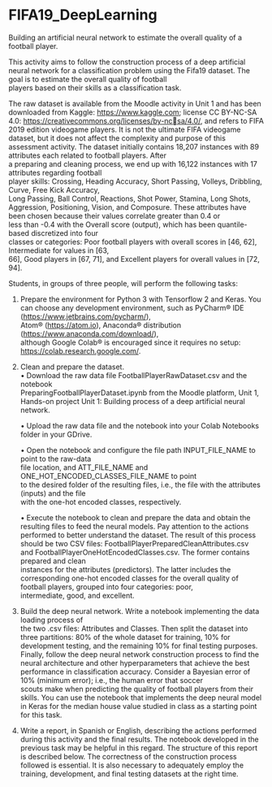 # FIFA19_DeepLearning

Building an artificial neural network to estimate the overall quality of a football player.


This	 activity	 aims to	 follow	 the	 construction	 process	 of	 a	 deep	 artificial	 neural	 network for	 a
classification	problem using	 the	Fifa19 dataset. The	goal	is	 to	estimate	the	overall	quality	of	 football	
players	based	on	their	skills as	a	classification	task.	


The	raw	dataset	is	available	from the Moodle	activity in	Unit	1	and	has	been	downloaded	from	Kaggle:
https://www.kaggle.com;	license	CC	BY-NC-SA	4.0:	https://creativecommons.org/licenses/by-ncsa/4.0/,	and	refers	to	FIFA	2019	edition	videogame	players.	It	is	not	the	ultimate	FIFA videogame	
dataset,	but	it	does	not	affect	the	complexity	and	purpose	of	this	assessment activity.
The	dataset	initially	contains	18,207 instances	with	89 attributes	each	related	to	football	players.	After	
a	preparing	and	cleaning	process,	we	end	up	with	16,122	instances	with	17	attributes	regarding	football	
player	skills:	Crossing,	Heading	Accuracy,	Short	Passing,	Volleys,	Dribbling,	Curve,	Free	Kick	Accuracy,	
Long	Passing, Ball	Control,	Reactions,	Shot	Power,	Stamina,	Long	Shots,	Aggression,	Positioning,	Vision,	
and Composure. These	attributes	have	been	chosen	because	their	values	correlate	greater	than	0.4	or	
less	 than	-0.4	 with	 the	 Overall	 score	(output),	 which	 has	 been	 quantile-based	 discretized	 into	 four	
classes	or	categories:	Poor football	players	with	overall	scores	in	[46,	62],	Intermediate for	values	in	[63,	
66],	Good players	in	[67,	71],	and	Excellent players	for	overall	values	in	[72,	94].	


Students,	in	groups	of	three people,	will	perform	the	following	tasks:

1. Prepare	the environment for	Python	3	with	Tensorflow	2	and	Keras.	You	can	choose	any	
development	 environment,	 such	 as	 PyCharm® IDE	 (https://www.jetbrains.com/pycharm/),	
Atom®	(https://atom.io),	Anaconda® distribution	(https://www.anaconda.com/download/),	
although	 Google	 Colab®	 is	 encouraged	 since	 it	 requires	 no	 setup:	
https://colab.research.google.com/.

2. Clean	and	prepare	the	dataset.	
  • Download	 the	 raw data	 file	 FootballPlayerRawDataset.csv and	 the	 notebook	
PreparingFootballPlayerDataset.ipynb from	the	Moodle	platform,	Unit	1,	Hands-on	project
Unit 1:	Building	process	of	a deep artificial	neural	network.	

      • Upload	the	raw data	file	and	the	notebook	into your	Colab	Notebooks folder	in	your	GDrive.

      • Open	the	notebook	and	configure	the	file	path	INPUT_FILE_NAME to	point	to	the	raw-data	
file location,	and	ATT_FILE_NAME	and	ONE_HOT_ENCODED_CLASSES_FILE_NAME	to	point	
to	the	desired	folder of	the	resulting	files,	i.e.,	the	file	with	the	attributes	(inputs)	and	the	file	
with	the	one-hot encoded classes,	respectively.

      • Execute	the	notebook	to	clean and prepare	the	data	and	obtain	the	resulting	files	to	feed	the	
neural	models. Pay	attention	to	the	actions	performed	to	better	understand	the	dataset.
The	result	of	this	process	should	be	two	CSV files:	FootballPlayerPreparedCleanAttributes.csv	
and	 FootballPlayerOneHotEncodedClasses.csv. The	 former contains	 prepared	 and	 clean	
instances	for	the	attributes (predictors).	The	latter	includes	the	corresponding	one-hot	encoded	
classes for	 the	 overall	 quality	 of	 football	 players,	 grouped	 into	 four	 categories:	 poor,	
intermediate, good,	and	excellent.

3. Build the deep	neural	network. Write a	notebook	implementing	the	data	loading	process	of	
the	two	.csv	files: Attributes and	Classes.	Then split	the	dataset	into	three	partitions: 80%	of	the	
whole	dataset	for	training,	10%	for	development	testing,	and	the	remaining	10%	for	final	testing	
purposes.	 Finally,	 follow	 the	 deep neural network	 construction	 process	 to	 find	 the	 neural	
architecture	 and	 other	 hyperparameters	 that	 achieve	 the	 best	 performance	 in	 classification
accuracy.	Consider	a	Bayesian	error	of	10% (minimum	error); i.e.,	the	human	error	that	soccer	
scouts	make	when	predicting	the	quality	of	 football	players from	their	skills. You	can	use	the	
notebook that	implements the	deep	neural	model	in	Keras	for	the	median	house	value	studied	
in	class	as	a	starting	point	for	this	task.

4. Write	a	report,	in Spanish	or	English, describing the	actions	performed	during	this	activity	and	
the	final	results.	The	notebook	developed	in	the	previous	task	may	be	helpful	in this	regard.	The	
structure	of	this	report	is	described	below. The	correctness	of	the	construction	process	followed
is	essential.	It	is	also	necessary to	adequately	employ	the	training,	development, and	final	testing	
datasets at	the	right	time.
